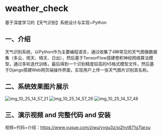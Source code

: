 # weather_check
基于深度学习的【天气识别】系统设计与实现~Python

## 一、介绍
天气识别系统，以Python作为主要编程语言，通过收集了4种常见的天气图像数据集（多云、雨天、晴天、日出），然后基于TensorFlow搭建卷积神经网络算法模型，通过多轮迭代训练，最后得到一个识别精度较高的h5格式模型文件，然后基于Django搭建Web网页端操作界面，实现用户上传一张天气图片识别其名称。

## 二、系统效果图片展示
![img_10_25_14_57_21](https://github.com/user-attachments/assets/05e0977a-bfb3-49a3-bf77-fe8f55d331c5)
![img_10_25_14_57_26](https://github.com/user-attachments/assets/683c2e04-1cd5-45d6-a4f1-70d16f0103ee)
![img_10_25_14_57_48](https://github.com/user-attachments/assets/7b2d11d5-abd2-4b8d-8d67-1999a9f2c25f)

## 三、演示视频 and 完整代码 and 安装
视频+代码+介绍：https://www.yuque.com/ziwu/yygu3z/si2hvt871g7larxu
